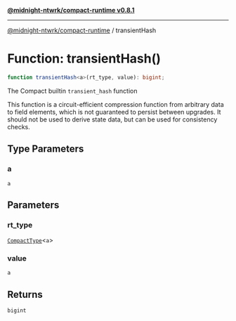 [**@midnight-ntwrk/compact-runtime v0.8.1**](../README.md)

***

[@midnight-ntwrk/compact-runtime](../globals.md) / transientHash

# Function: transientHash()

```ts
function transientHash<a>(rt_type, value): bigint;
```

The Compact builtin `transient_hash` function

This function is a circuit-efficient compression function from arbitrary
data to field elements, which is not guaranteed to persist between upgrades.
It should not be used to derive state data, but can be used for consistency
checks.

## Type Parameters

### a

`a`

## Parameters

### rt\_type

[`CompactType`](../interfaces/CompactType.md)\<`a`\>

### value

`a`

## Returns

`bigint`
